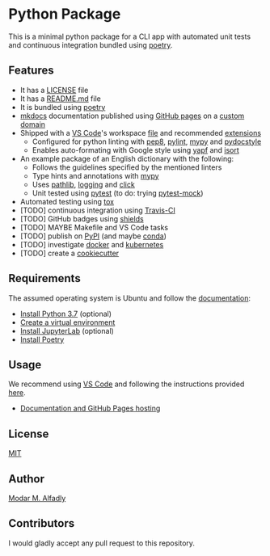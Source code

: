 # Python Package

This is a minimal python package for a CLI app with automated unit tests and continuous integration bundled using [poetry](https://poetry.eustace.io/).

## Features

 - It has a [LICENSE](./LICENSE) file
 - It has a [README.md](./README.md) file
 - It is bundled using [poetry](https://poetry.eustace.io/)
 - [mkdocs](https://www.mkdocs.org/) documentation published using [GitHub pages](https://pages.github.com/) on a [custom domain](https://python_package.modar.me)
 - Shipped with a [VS Code](https://code.visualstudio.com/)'s workspace [file](./vs.code-workspace) and recommended [extensions](./.vscode/extensions.json)
    - Configured for python linting with [pep8](https://pypi.org/project/pep8/), [pylint](https://www.pylint.org/), [mypy](http://mypy-lang.org/) and [pydocstyle](http://www.pydocstyle.org/en/3.0.0/usage.html)
    - Enables auto-formating with Google style using [yapf](https://github.com/google/yapf) and [isort](https://pypi.org/project/isort/)
 - An example package of an English dictionary with the following:
    - Follows the guidelines specified by the mentioned linters
    - Type hints and annotations with [mypy](http://mypy-lang.org/)
    - Uses [pathlib](https://docs.python.org/3/library/pathlib.html), [logging](https://realpython.com/python-logging/) and [click](https://click.palletsprojects.com/en/7.x/)
    - Unit tested using [pytest](https://pytest.org) (to do: trying [pytest-mock](https://pypi.org/project/pytest-mock/))
 - Automated testing using [tox](https://tox.readthedocs.io/en/latest/)
 - [TODO] continuous integration using [Travis-CI](https://travis-ci.com/)
 - [TODO] GitHub badges using [shields](https://shields.io/)
 - [TODO] MAYBE Makefile and VS Code tasks
 - [TODO] publish on [PyPI](https://pypi.org/) (and maybe [conda](https://conda.io))
 - [TODO] investigate [docker](https://www.docker.com/) and [kubernetes](https://kubernetes.io/)
 - [TODO] create a [cookiecutter](https://github.com/audreyr/cookiecutter)


## Requirements

The assumed operating system is Ubuntu and follow the [documentation](https://python_package.modar.me/requirements/):

 - [Install Python 3.7](https://python_package.modar.me/requirements/#installing-python-37-on-ubuntu-optional) (optional)
 - [Create a virtual environment](https://python_package.modar.me/requirements/#create-a-python-virtual-environment-on-ubuntu)
 - [Install JupyterLab](https://python_package.modar.me/requirements/#installing-jupyterlab-optional) (optional)
 - [Install Poetry](https://python_package.modar.me/requirements/#installing-poetry)

## Usage

We recommend using [VS Code](https://code.visualstudio.com/) and following the instructions provided [here](https://python_package.modar.me/usage/).

- [Documentation and GitHub Pages hosting](https://python_package.modar.me/usage/#documentation)

## License

[MIT](./LICENSE)

## Author

[Modar M. Alfadly](https://modar.me)

## Contributors

I would gladly accept any pull request to this repository.